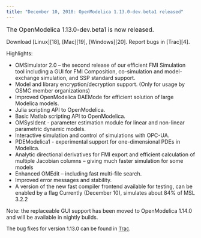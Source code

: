 ```yaml
---
title: "December 10, 2018: OpenModelica 1.13.0-dev.beta1 released"
---
```

<span style="font-size: 12pt;">The OpenModelica 1.13.0-dev.beta1 is now released.&nbsp;<br /></span>

Download [Linux][18], [Mac][19], [Windows][20]. Report bugs in [Trac][4].

Highlights:

  * OMSimulator 2.0 – the second release of our efficient FMI Simulation tool including a GUI for FMI Composition, co-simulation and model-exchange simulation, and SSP standard support.
  * Model and library encryption/decryption support. (Only for usage by OSMC member organizations)
  * Improved OpenModelica DAEMode for efficient solution of large Modelica models.
  * Julia scripting API to OpenModelica.
  * Basic Matlab scripting API to OpenModelica.
  * OMSysIdent - parameter estimation module for linear and non-linear parametric dynamic models.
  * Interactive simulation and control of simulations with OPC-UA.
  * PDEModelica1 - experimental support for one-dimensional PDEs in Modelica.
  * Analytic directional derivatives for FMI export and efficient calculation of multiple Jacobian columns – giving much faster simulation for some models
  * Enhanced OMEdit – including fast multi-file search.
  * Improved error messages and stability.
  * A version of the new fast compiler frontend available for testing, can be enabled by a flag Currently (December 10), simulates about 84% of MSL 3.2.2

Note: the replaceable GUI support has been moved to OpenModelica 1.14.0 and will be available in nightly builds.

<span style="font-size: 10pt;">The bug fixes for version 1.13.0 can be found in </span><a href="https://trac.openmodelica.org/OpenModelica/wiki/ReleaseNotes/1.13.0" style="font-size: 10pt;">Trac</a><span style="font-size: 10pt;">.&nbsp;</span>

&nbsp;

&nbsp;

